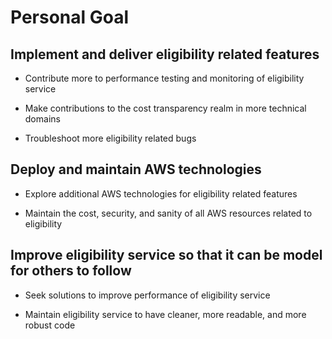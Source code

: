 # Personal Goal

## Implement and deliver eligibility related features

- Contribute more to performance testing and monitoring of eligibility service

- Make contributions to the cost transparency realm in more technical domains

- Troubleshoot more eligibility related bugs

## Deploy and maintain AWS technologies

- Explore additional AWS technologies for eligibility related features

- Maintain the cost, security, and sanity of all AWS resources related to eligibility

## Improve eligibility service so that it can be model for others to follow

- Seek solutions to improve performance of eligibility service

- Maintain eligibility service to have cleaner, more readable, and more robust code
